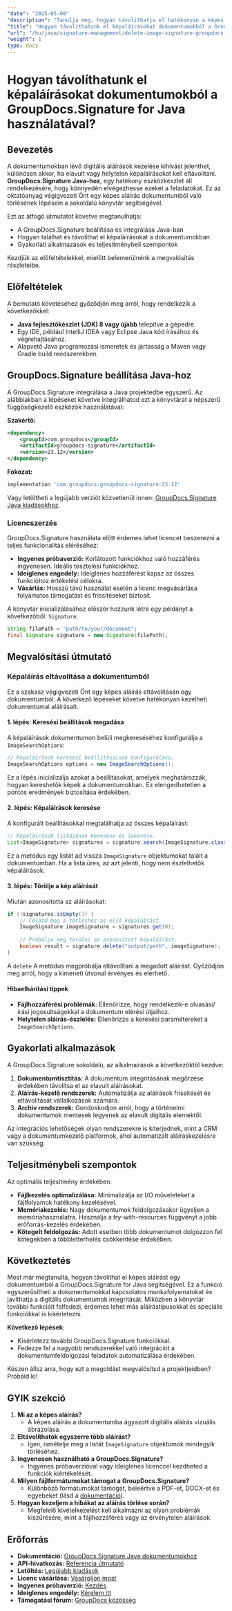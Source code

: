 ```yaml
---
"date": "2025-05-08"
"description": "Tanulja meg, hogyan távolíthatja el hatékonyan a képes aláírásokat a dokumentumokból a GroupDocs.Signature for Java segítségével ebből a lépésről lépésre szóló útmutatóból."
"title": "Hogyan távolíthatunk el képaláírásokat dokumentumokból a GroupDocs.Signature for Java használatával?"
"url": "/hu/java/signature-management/delete-image-signature-groupdocs-java/"
"weight": 1
type: docs
---
```

# Hogyan távolíthatunk el képaláírásokat dokumentumokból a GroupDocs.Signature for Java használatával?

## Bevezetés

A dokumentumokban lévő digitális aláírások kezelése kihívást jelenthet, különösen akkor, ha elavult vagy helytelen képaláírásokat kell eltávolítani. **GroupDocs.Signature Java-hoz**, egy hatékony eszközkészlet áll rendelkezésére, hogy könnyedén elvégezhesse ezeket a feladatokat. Ez az oktatóanyag végigvezeti Önt egy képes aláírás dokumentumból való törlésének lépésein a sokoldalú könyvtár segítségével.

Ezt az átfogó útmutatót követve megtanulhatja:
- A GroupDocs.Signature beállítása és integrálása Java-ban
- Hogyan találhat és távolíthat el képaláírásokat a dokumentumokban
- Gyakorlati alkalmazások és teljesítménybeli szempontok

Kezdjük az előfeltételekkel, mielőtt belemerülnénk a megvalósítás részleteibe.

## Előfeltételek

A bemutató követéséhez győződjön meg arról, hogy rendelkezik a következőkkel:
- **Java fejlesztőkészlet (JDK) 8 vagy újabb** telepítve a gépedre.
- Egy IDE, például IntelliJ IDEA vagy Eclipse Java kód írásához és végrehajtásához.
- Alapvető Java programozási ismeretek és jártasság a Maven vagy Gradle build rendszerekben.

## GroupDocs.Signature beállítása Java-hoz

A GroupDocs.Signature integrálása a Java projektedbe egyszerű. Az alábbiakban a lépéseket követve integrálhatod ezt a könyvtárat a népszerű függőségkezelő eszközök használatával:

**Szakértő:**
```xml
<dependency>
    <groupId>com.groupdocs</groupId>
    <artifactId>groupdocs-signature</artifactId>
    <version>23.12</version>
</dependency>
```

**Fokozat:**
```gradle
implementation 'com.groupdocs:groupdocs-signature:23.12'
```

Vagy letöltheti a legújabb verziót közvetlenül innen: [GroupDocs.Signature Java kiadásokhoz](https://releases.groupdocs.com/signature/java/).

### Licencszerzés

GroupDocs.Signature használata előtt érdemes lehet licencet beszerezni a teljes funkcionalitás eléréséhez:
- **Ingyenes próbaverzió:** Korlátozott funkciókhoz való hozzáférés ingyenesen. Ideális tesztelési funkciókhoz.
- **Ideiglenes engedély:** Ideiglenes hozzáférést kapsz az összes funkcióhoz értékelési célokra.
- **Vásárlás:** Hosszú távú használat esetén a licenc megvásárlása folyamatos támogatást és frissítéseket biztosít.

A könyvtár inicializálásához először hozzunk létre egy példányt a következőből: `Signature`:
```java
String filePath = "path/to/your/document";
final Signature signature = new Signature(filePath);
```

## Megvalósítási útmutató

### Képaláírás eltávolítása a dokumentumból

Ez a szakasz végigvezeti Önt egy képes aláírás eltávolításán egy dokumentumból. A következő lépéseket követve hatékonyan kezelheti dokumentumai aláírásait.

#### 1. lépés: Keresési beállítások megadása

A képaláírások dokumentumon belüli megkereséséhez konfigurálja a `ImageSearchOptions`:
```java
// Képaláírások keresési beállításainak konfigurálása.
ImageSearchOptions options = new ImageSearchOptions();
```
Ez a lépés inicializálja azokat a beállításokat, amelyek meghatározzák, hogyan kereshetők képek a dokumentumokban. Ez elengedhetetlen a pontos eredmények biztosítása érdekében.

#### 2. lépés: Képaláírások keresése

A konfigurált beállításokkal megtalálhatja az összes képaláírást:
```java
// Képaláírások listájának keresése és lekérése.
List<ImageSignature> signatures = signature.search(ImageSignature.class, options);
```
Ez a metódus egy listát ad vissza `ImageSignature` objektumokat talált a dokumentumban. Ha a lista üres, az azt jelenti, hogy nem észlelhetők képaláírások.

#### 3. lépés: Törölje a kép aláírását

Miután azonosította az aláírásokat:
```java
if (!signatures.isEmpty()) {
    // Célozd meg a törléshez az első képaláírást.
    ImageSignature imageSignature = signatures.get(0);
    
    // Próbálja meg törölni az azonosított képaláírást.
    boolean result = signature.delete("output/path", imageSignature);
}
```
A `delete` A metódus megpróbálja eltávolítani a megadott aláírást. Győződjön meg arról, hogy a kimeneti útvonal érvényes és elérhető.

#### Hibaelhárítási tippek
- **Fájlhozzáférési problémák:** Ellenőrizze, hogy rendelkezik-e olvasási/írási jogosultságokkal a dokumentum elérési útjaihoz.
- **Helytelen aláírás-észlelés:** Ellenőrizze a keresési paramétereket a `ImageSearchOptions`.

## Gyakorlati alkalmazások

A GroupDocs.Signature sokoldalú, az alkalmazások a következőktől kezdve:
1. **Dokumentumtisztítás:** A dokumentum integritásának megőrzése érdekében távolítsa el az elavult aláírásokat.
2. **Aláírás-kezelő rendszerek:** Automatizálja az aláírások frissítését és eltávolítását vállalkozások számára.
3. **Archív rendszerek:** Gondoskodjon arról, hogy a történelmi dokumentumok mentesek legyenek az elavult digitális elemektől.

Az integrációs lehetőségek olyan rendszerekre is kiterjednek, mint a CRM vagy a dokumentumkezelő platformok, ahol automatizált aláíráskezelésre van szükség.

## Teljesítménybeli szempontok

Az optimális teljesítmény érdekében:
- **Fájlkezelés optimalizálása:** Minimalizálja az I/O műveleteket a fájlfolyamok hatékony kezelésével.
- **Memóriakezelés:** Nagy dokumentumok feldolgozásakor ügyeljen a memóriahasználatra. Használja a try-with-resources függvényt a jobb erőforrás-kezelés érdekében.
- **Kötegelt feldolgozás:** Adott esetben több dokumentumot dolgozzon fel kötegekben a többletterhelés csökkentése érdekében.

## Következtetés

Most már megtanulta, hogyan távolíthat el képes aláírást egy dokumentumból a GroupDocs.Signature for Java segítségével. Ez a funkció egyszerűsítheti a dokumentumokkal kapcsolatos munkafolyamatokat és javíthatja a digitális dokumentumok integritását. Miközben a könyvtár további funkcióit felfedezi, érdemes lehet más aláírástípusokkal és speciális funkciókkal is kísérletezni.

**Következő lépések:**
- Kísérletezz további GroupDocs.Signature funkciókkal.
- Fedezze fel a nagyobb rendszerekkel való integrációt a dokumentumfeldolgozási feladatok automatizálása érdekében.

Készen állsz arra, hogy ezt a megoldást megvalósítsd a projektjeidben? Próbáld ki!

## GYIK szekció

1. **Mi az a képes aláírás?**
   - A képes aláírás a dokumentumba ágyazott digitális aláírás vizuális ábrázolása.
2. **Eltávolíthatok egyszerre több aláírást?**
   - Igen, ismételje meg a listát `ImageSignature` objektumok mindegyik törléséhez.
3. **Ingyenesen használható a GroupDocs.Signature?**
   - Ingyenes próbaverzióval vagy ideiglenes licenccel kezdheted a funkciók kiértékelését.
4. **Milyen fájlformátumokat támogat a GroupDocs.Signature?**
   - Különböző formátumokat támogat, beleértve a PDF-et, DOCX-et és egyebeket (lásd a [dokumentáció](https://docs.groupdocs.com/signature/java/)).
5. **Hogyan kezeljem a hibákat az aláírás törlése során?**
   - Megfelelő kivételkezelést kell alkalmazni az olyan problémák kiszűrésére, mint a fájlhozzáférés vagy az érvénytelen aláírások.

## Erőforrás
- **Dokumentáció:** [GroupDocs.Signature Java dokumentumokhoz](https://docs.groupdocs.com/signature/java/)
- **API-hivatkozás:** [Referencia útmutató](https://reference.groupdocs.com/signature/java/)
- **Letöltés:** [Legújabb kiadások](https://releases.groupdocs.com/signature/java/)
- **Licenc vásárlása:** [Vásároljon most](https://purchase.groupdocs.com/buy)
- **Ingyenes próbaverzió:** [Kezdés](https://releases.groupdocs.com/signature/java/)
- **Ideiglenes engedély:** [Kérelem itt](https://purchase.groupdocs.com/temporary-license/)
- **Támogatási fórum:** [GroupDocs közösség](https://forum.groupdocs.com/c/signature/)